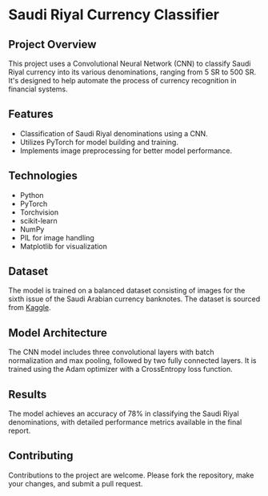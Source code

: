 
# Saudi Riyal Currency Classifier

## Project Overview
This project uses a Convolutional Neural Network (CNN) to classify Saudi Riyal currency into its various denominations, ranging from 5 SR to 500 SR. It's designed to help automate the process of currency recognition in financial systems.

## Features
- Classification of Saudi Riyal denominations using a CNN.
- Utilizes PyTorch for model building and training.
- Implements image preprocessing for better model performance.

## Technologies
- Python
- PyTorch
- Torchvision
- scikit-learn
- NumPy
- PIL for image handling
- Matplotlib for visualization

## Dataset
The model is trained on a balanced dataset consisting of images for the sixth issue of the Saudi Arabian currency banknotes. The dataset is sourced from [Kaggle](https://www.kaggle.com/datasets/gfbati/alfloos/data).


## Model Architecture
The CNN model includes three convolutional layers with batch normalization and max pooling, followed by two fully connected layers. It is trained using the Adam optimizer with a CrossEntropy loss function.

## Results
The model achieves an accuracy of 78% in classifying the Saudi Riyal denominations, with detailed performance metrics available in the final report.

## Contributing
Contributions to the project are welcome. Please fork the repository, make your changes, and submit a pull request.
